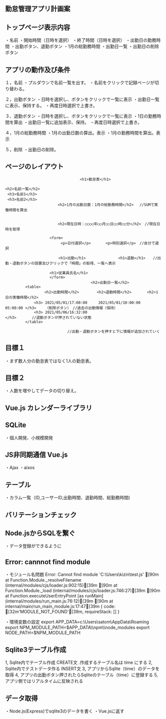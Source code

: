 ## 勤怠管理アプリ計画案

## トップページ表示内容
・名前
・開始時間（日時を選択）
・終了時間（日時を選択）
・出勤日の勤務時間
・出勤ボタン、退勤ボタン
・1月の総勤務時間
・出勤日一覧
・出勤日の削除ボタン
         

## アプリの動作及び条件
１，名前
・プルダウンで名前一覧を出す。
・名前をクリックで記録ページが切り替わる。

２，出勤ボタン
・日時を選択し、ボタンをクリックで一覧に表示
・出勤日一覧に表示、保持する。
・再度日時選択で上書き。

３、退勤ボタン
・日時を選択し、ボタンをクリックで一覧に表示
・1日の勤務時間を算出
・出勤日一覧に追加表示、保持。
・再度日時選択で上書き。

４，1月の総勤務時間
・1月の出勤日数の算出。表示
・1月の勤務時間を算出。表示

５，削除
・出勤日の削除。

## ページのレイアウト
```
                        　　　　   <h1>勤怠表</h1>

<h2>名前一覧</h2>
 <h3>名前1</h3>             
 <h3>名前2</h3>
                    　  <h2>1月の出勤日数：1月の総勤務時間</h2>　 //SUMで実働時間を算出


                      　<h2>現在日時：○○○○年○○月○○日○○時○○分</h2>　//現在日時を取得

                    <form>   
                         <p>日付選択</p>　　　　<p>時刻選択</p>　//自分で選択

                        <h1>出勤</h1> 　　　　　　　  <h1>退勤</h1>　　//出勤・退勤ボタンの設置及びクリックで「時間」の取得、一覧へ表示

                    <h1>従業員氏名</h1>
                    </form>
        　　　　　　　　　　　　　         <h2>出勤日一覧</h2>
         <table>
                　<h2>出勤時間</h2>        <h2>退勤時間</h2>       <h2>1日の実働時間</h2>
             <h3> 2021/05/01/17:00:00     2021/05/01/10:00:00         　05:00:00 </h3>    （削除ボタン）　//過去の出勤情報（保持）
             <h3> 2021/05/06/16:32:00                                            </h3>       //退勤ボタンが押されていない状態        
         </table>                                           

                            //出勤・退勤ボタンを押すと下に情報が追加されていく

```

## 目標１
・まず数人分の勤怠表ではなく1人の勤怠表。

## 目標２
・人数を増やしてデータの切り替え。

## Vue.js カレンダーライブラリ

## SQLite
・個人開発、小規模開発

## JS非同期通信 Vue.js
・Ajax
・aixos

## テーブル
・カラム一覧（ID,ユーザーID,出勤時間、退勤時間、総勤務時間)

## バリテーションチェック

## Node.jsからSQLを繋ぐ
・データ登録ができるように

## Error: cannnot find module
・モジュール名問題
Error: Cannot find module 'C:\Users\kizin\test.js'
[90m    at Function.Module._resolveFilename (internal/modules/cjs/loader.js:902:15)[39m
[90m    at Function.Module._load (internal/modules/cjs/loader.js:746:27)[39m
[90m    at Function.executeUserEntryPoint [as runMain] (internal/modules/run_main.js:76:12)[39m
[90m    at internal/main/run_main_module.js:17:47[39m {
  code: [32m'MODULE_NOT_FOUND'[39m,
  requireStack: []
}

・環境変数の設定
export APP_DATA=c:\\Users\\satom\\AppData\\Roaming
export NPM_MODULE_PATH=$APP_DATA\\npm\\node_modules
export NODE_PATH=$NPM_MODULE_PATH

## Sqlite3テーブル作成
1, Sqlite内でテーブル作成 CREATE文
    .作成するテーブル名は time にする
2, Sqlite内でテストデータ作る INSERT文
3, アプリからSqlite（time）のデータを取得
4, アプリの出勤ボタン押されたらSqliteのテーブル（time）に登録する
5, アプリ側ではリアルタイムに反映される

## データ取得
・Node.js(Express)でsqlite3のデータを書く
・Vue.jsに返す